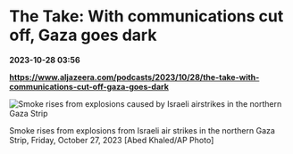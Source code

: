 # The Take: With communications cut off, Gaza goes dark

**2023-10-28 03:56**

**https://www.aljazeera.com/podcasts/2023/10/28/the-take-with-communications-cut-off-gaza-goes-dark**

![Smoke rises from explosions caused by Israeli airstrikes in the northern Gaza Strip](https://www.aljazeera.com/wp-content/uploads/2023/10/AP23300685847019-1698445245.jpg?resize=770%2C513&quality=80)

Smoke rises from explosions from Israeli air strikes in the northern Gaza Strip, Friday, October 27, 2023 \[Abed Khaled/AP Photo\]